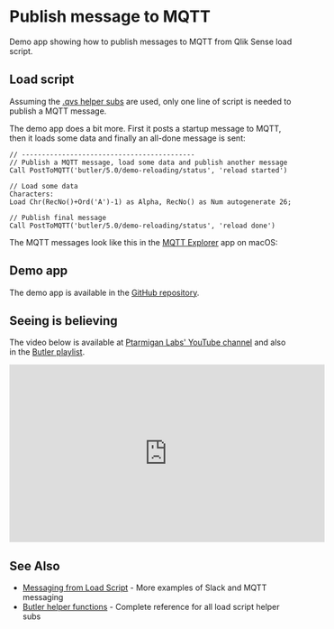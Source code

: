 # Publish message to MQTT

Demo app showing how to publish messages to MQTT from Qlik Sense load script.

## Load script

Assuming the [.qvs helper subs](/docs/reference/sense-helper-subs) are used, only one line of script is needed to publish a MQTT message.

The demo app does a bit more. First it posts a startup message to MQTT, then it loads some data and finally an all-done message is sent:

```qlik
// -------------------------------------------
// Publish a MQTT message, load some data and publish another message
Call PostToMQTT('butler/5.0/demo-reloading/status', 'reload started')

// Load some data
Characters:
Load Chr(RecNo()+Ord('A')-1) as Alpha, RecNo() as Num autogenerate 26;

// Publish final message
Call PostToMQTT('butler/5.0/demo-reloading/status', 'reload done')
```

The MQTT messages look like this in the [MQTT Explorer](http://mqtt-explorer.com/) app on macOS:

<ResponsiveImage
  src="/img/butler-publish-mqtt-message-1.png"
  alt="MQTT messages created from Qlik Sense load script"
  caption="MQTT messages created from Qlik Sense load script"
  maxWidth="800px"
/>

## Demo app

The demo app is available in the [GitHub repository](https://github.com/ptarmiganlabs/butler/tree/master/docs/sense_apps).

## Seeing is believing

The video below is available at [Ptarmigan Labs' YouTube channel](https://www.youtube.com/channel/UCpQblhippq-KfWkXEEYFHTQ) and also in the [Butler playlist](https://www.youtube.com/playlist?list=PLUuyY5OOOsz3XX5YT2QEwa7dzaBT1kOCP).

<iframe width="560" height="315" src="https://www.youtube.com/embed/GtOojhW5HsA" title="YouTube video player" frameborder="0" allow="accelerometer; autoplay; clipboard-write; encrypted-media; gyroscope; picture-in-picture" allowfullscreen></iframe>

## See Also

- [Messaging from Load Script](/docs/examples/messaging-from-load-script) - More examples of Slack and MQTT messaging
- [Butler helper functions](/docs/reference/sense-helper-subs) - Complete reference for all load script helper subs
